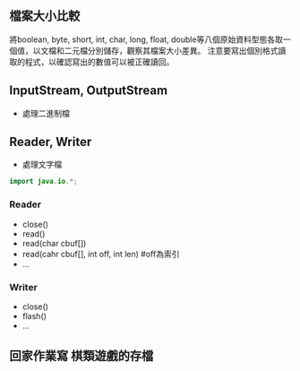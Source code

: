 ## 檔案大小比較

將boolean, byte, short, int, char, long, float, double等八個原始資料型態各取一個值，以文檔和二元檔分別儲存，觀察其檔案大小差異。
注意要寫出個別格式讀取的程式，以確認寫出的數值可以被正確讀回。

## InputStream, OutputStream
- 處理二進制檔
## Reader, Writer
- 處理文字檔

```java
import java.io.*;
```

### Reader
- close()
- read()
- read(char cbuf[])
- read(cahr cbuf[], int off, int len) #off為索引
- ...

### Writer
- close()
- flash()
- ...


## 回家作業寫 棋類遊戲的存檔



